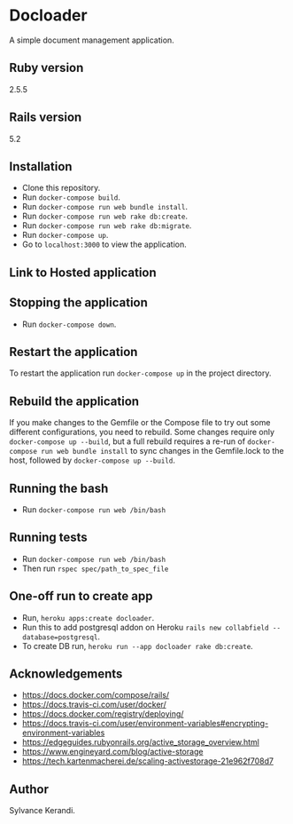 # Docloader

A simple document management application.

## Ruby version

2.5.5

## Rails version

5.2

## Installation

- Clone this repository.
- Run `docker-compose build`.
- Run `docker-compose run web bundle install`.
- Run `docker-compose run web rake db:create`.
- Run `docker-compose run web rake db:migrate`.
- Run `docker-compose up`.
- Go to `localhost:3000` to view the application.

## Link to Hosted application

## Stopping the application

- Run `docker-compose down`.

## Restart the application

To restart the application run `docker-compose up` in the project directory.

## Rebuild the application

If you make changes to the Gemfile or the Compose file to try out some different configurations, you need to rebuild. Some changes require only `docker-compose up --build`, but a full rebuild requires a re-run of `docker-compose run web bundle install` to sync changes in the Gemfile.lock to the host, followed by `docker-compose up --build`.

## Running the bash

- Run `docker-compose run web /bin/bash`

## Running tests

- Run `docker-compose run web /bin/bash`
- Then run `rspec spec/path_to_spec_file`
  
## One-off run to create app

- Run, `heroku apps:create docloader`.
- Run this to add postgresql addon on Heroku `rails new collabfield --database=postgresql`.
- To create DB run, `heroku run --app docloader rake db:create`.

## Acknowledgements

- <https://docs.docker.com/compose/rails/>
- <https://docs.travis-ci.com/user/docker/>
- <https://docs.docker.com/registry/deploying/>
- <https://docs.travis-ci.com/user/environment-variables#encrypting-environment-variables>
- <https://edgeguides.rubyonrails.org/active_storage_overview.html>
- <https://www.engineyard.com/blog/active-storage>
- <https://tech.kartenmacherei.de/scaling-activestorage-21e962f708d7>

## Author

Sylvance Kerandi.
